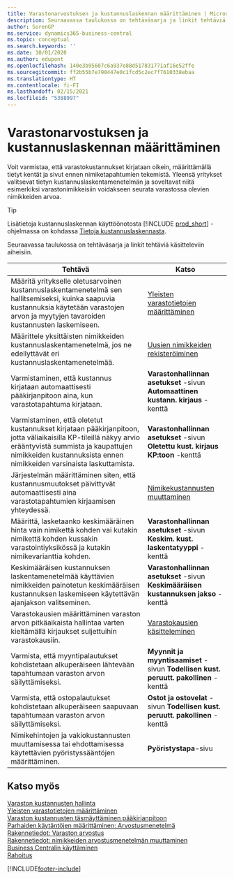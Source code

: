 ```yaml
---
title: Varastonarvostuksen ja kustannuslaskennan määrittäminen | Microsoft Docs
description: Seuraavassa taulukossa on tehtäväsarja ja linkit tehtäviä käsitteleviin aiheisiin.
author: SorenGP
ms.service: dynamics365-business-central
ms.topic: conceptual
ms.search.keywords: ''
ms.date: 10/01/2020
ms.author: edupont
ms.openlocfilehash: 140e3b95607c6a937e88d517831771af16e52ffe
ms.sourcegitcommit: ff2b55b7e790447e0c1fcd5c2ec7f7610338ebaa
ms.translationtype: HT
ms.contentlocale: fi-FI
ms.lasthandoff: 02/15/2021
ms.locfileid: "5388997"
---
```

# <a name="setting-up-inventory-valuation-and-costing"></a>Varastonarvostuksen ja kustannuslaskennan määrittäminen

Voit varmistaa, että varastokustannukset kirjataan oikein, määrittämällä tietyt kentät ja sivut ennen nimiketapahtumien tekemistä. Yleensä yritykset valitsevat tietyn kustannuslaskentamenetelmän ja soveltavat niitä esimerkiksi varastonimikkeisiin voidakseen seurata varastossa olevien nimikkeiden arvoa.  

> [!TIP]
> Lisätietoja kustannuslaskennan käyttöönotosta [!INCLUDE [prod_short](includes/prod_short.md)] -ohjelmassa on kohdassa [Tietoja kustannuslaskennasta](finance-learn-about-costing.md).

Seuraavassa taulukossa on tehtäväsarja ja linkit tehtäviä käsitteleviin aiheisiin.

|**Tehtävä**|**Katso**|  
|------------|-------------|
|Määritä yritykselle oletusarvoinen kustannuslaskentamenetelmä sen hallitsemiseksi, kuinka saapuvia kustannuksia käytetään varastojen arvon ja myytyjen tavaroiden kustannusten laskemiseen.|[Yleisten varastotietojen määrittäminen](inventory-how-setup-general.md)|  
|Määrittele yksittäisten nimikkeiden kustannuslaskentamenetelmä, jos ne edellyttävät eri kustannuslaskentamenetelmää.|[Uusien nimikkeiden rekisteröiminen](inventory-how-register-new-items.md)|  
|Varmistaminen, että kustannus kirjataan automaattisesti pääkirjanpitoon aina, kun varastotapahtuma kirjataan.|**Varastonhallinnan asetukset** -sivun **Automaattinen kustann. kirjaus** -kenttä|  
|Varmistaminen, että oletetut kustannukset kirjataan pääkirjanpitoon, jotta väliaikaisilla KP-tileillä näkyy arvio erääntyvistä summista ja kaupattujen nimikkeiden kustannuksista ennen nimikkeiden varsinaista laskuttamista.|**Varastonhallinnan asetukset** -sivun **Oletettu kust. kirjaus KP:toon** -kenttä|  
|Järjestelmän määrittäminen siten, että kustannusmuutokset päivittyvät automaattisesti aina varastotapahtumien kirjaamisen yhteydessä.|[Nimikekustannusten muuttaminen](inventory-how-adjust-item-costs.md)|  
|Määrittä, lasketaanko keskimääräinen hinta vain nimikettä kohden vai kutakin nimikettä kohden kussakin varastointiyksikössä ja kutakin nimikevarianttia kohden.|**Varastonhallinnan asetukset** -sivun **Keskim. kust. laskentatyyppi** -kenttä|  
|Keskimääräisen kustannuksen laskentamenetelmää käyttävien nimikkeiden painotetun keskimääräisen kustannuksen laskemiseen käytettävän ajanjakson valitseminen.|**Varastonhallinnan asetukset** -sivun **Keskimääräisen kustannuksen jakso** -kenttä|  
|Varastokausien määrittäminen varaston arvon pitkäaikaista hallintaa varten kieltämällä kirjaukset suljettuihin varastokausiin.|[Varastokausien käsitteleminen](finance-how-to-work-with-inventory-periods.md)|  
|Varmista, että myyntipalautukset kohdistetaan alkuperäiseen lähtevään tapahtumaan varaston arvon säilyttämiseksi.|**Myynnit ja myyntisaamiset** -sivun **Todellisen kust. peruutt. pakollinen** -kenttä|  
|Varmista, että ostopalautukset kohdistetaan alkuperäiseen saapuvaan tapahtumaan varaston arvon säilyttämiseksi.|**Ostot ja ostovelat** -sivun **Todellisen kust. peruutt. pakollinen** -kenttä|
|Nimikehintojen ja vakiokustannusten muuttamisessa tai ehdottamisessa käytettävien pyöristyssääntöjen määrittäminen.|**Pyöristystapa**-sivu|  

## <a name="see-also"></a>Katso myös

[Varaston kustannusten hallinta](finance-manage-inventory-costs.md)  
[Yleisten varastotietojen määrittäminen](inventory-how-setup-general.md)  
[Varaston kustannusten täsmäyttäminen pääkirjanpitoon](finance-how-to-post-inventory-costs-to-the-general-ledger.md)  
[Parhaiden käytäntöjen määrittäminen: Arvostusmenetelmä](setup-best-practices-costing-method.md)  
[Rakennetiedot: Varaston arvostus](design-details-inventory-costing.md)  
[Rakennetiedot: nimikkeiden arvostusmenetelmän muuttaminen](design-details-changing-costing-methods.md)  
[Business Centralin käyttäminen](ui-work-product.md)  
[Rahoitus](finance.md)  


[!INCLUDE[footer-include](includes/footer-banner.md)]